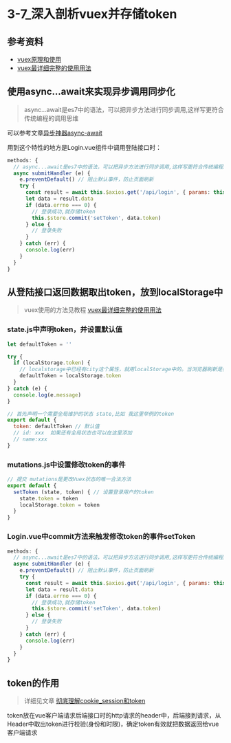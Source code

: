 # 3-7_深入剖析vuex并存储token

## 参考资料

+ [vuex原理和使用](../../WhereToGo/去哪网课程笔记.md#11vuex原理和使用)
+ [vuex最详细完整的使用用法](https://blog.csdn.net/qq_35430000/article/details/79412664)

## 使用async...await来实现异步调用同步化

> async...await是es7中的语法，可以把异步方法进行同步调用,这样写更符合传统编程的调用思维

可以参考文章[异步神器async-await](异步神器async-await.md)

用到这个特性的地方是Login.vue组件中调用登陆接口时：

```javascript
methods: {
  // async...await是es7中的语法，可以把异步方法进行同步调用,这样写更符合传统编程的调用思维
  async submitHandler (e) {
    e.preventDefault() // 阻止默认事件，防止页面刷新
    try {
      const result = await this.$axios.get('/api/login', { params: this.model })
      let data = result.data
      if (data.errno === 0) {
        // 登录成功,就存储token
        this.$store.commit('setToken', data.token)
      } else {
        // 登录失败
      }
    } catch (err) {
      console.log(err)
    }
  }
}

```

## 从登陆接口返回数据取出token，放到localStorage中

> vuex使用的方法见教程 [vuex最详细完整的使用用法](../vuex_demo/vuex最详细完整的使用用法.md)

### state.js中声明token，并设置默认值

```javascript
let defaultToken = ''

try {
  if (localStorage.token) {
    // localstorage中已经有city这个属性，就用localStorage中的。当浏览器刷新是会走到这一步
    defaultToken = localStorage.token
  }
} catch (e) {
  console.log(e.message)
}

// 首先声明一个需要全局维护的状态 state,比如 我这里举例的token
export default {
  token: defaultToken // 默认值
  // id: xxx  如果还有全局状态也可以在这里添加
  // name:xxx
}
```

### mutations.js中设置修改token的事件

```javascript
// 提交 mutations是更改Vuex状态的唯一合法方法
export default {
  setToken (state, token) { // 设置登录用户的token
    state.token = token
    localStorage.token = token
  }
}

```

### Login.vue中commit方法来触发修改token的事件setToken

```javascript
methods: {
  // async...await是es7中的语法，可以把异步方法进行同步调用,这样写更符合传统编程的调用思维
  async submitHandler (e) {
    e.preventDefault() // 阻止默认事件，防止页面刷新
    try {
      const result = await this.$axios.get('/api/login', { params: this.model })
      let data = result.data
      if (data.errno === 0) {
        // 登录成功,就存储token
        this.$store.commit('setToken', data.token)
      } else {
        // 登录失败
      }
    } catch (err) {
      console.log(err)
    }
  }
}
```

## token的作用

> 详细见文章 [彻底理解cookie_session和token](彻底理解cookie_session和token.md)

token放在vue客户端请求后端接口时的http请求的header中，后端接到请求，从Header中取出token进行校验(身份和时限)，确定token有效就把数据返回给vue客户端请求
